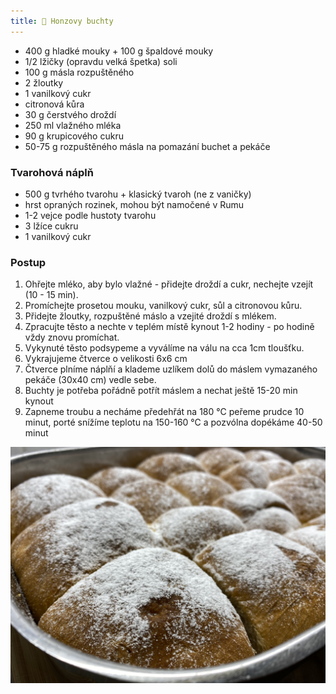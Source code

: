 ```yaml
---
title: 👑 Honzovy buchty
---
```


- 400 g hladké mouky + 100 g špaldové mouky
- 1/2 lžičky (opravdu velká špetka) soli
- 100 g másla rozpuštěného
- 2 žloutky
- 1 vanilkový cukr
- citronová kůra
- 30 g čerstvého droždí
- 250 ml vlažného mléka
- 90 g krupicového cukru
- 50-75 g rozpuštěného másla na pomazání buchet a pekáče

### Tvarohová náplň

- 500 g tvrhého tvarohu + klasický tvaroh (ne z vaničky)
- hrst opraných rozinek, mohou být namočené v Rumu
- 1-2 vejce podle hustoty tvarohu
- 3 lžíce cukru
- 1 vanilkový cukr

### Postup

1. Ohřejte mléko, aby bylo vlažné - přidejte droždí a cukr, nechejte vzejít
   (10 - 15 min).
2. Promíchejte prosetou mouku, vanilkový cukr, sůl a citronovou kůru.
3. Přidejte žloutky, rozpuštěné máslo a vzejité droždí s mlékem.
4. Zpracujte těsto a nechte v teplém místě kynout 1-2 hodiny - po hodině vždy
   znovu promíchat.
5. Vykynuté těsto podsypeme a vyválíme na válu na cca 1cm tloušťku.
6. Vykrajujeme čtverce o velikosti 6x6 cm
7. Čtverce plníme náplňí a klademe uzlíkem dolů do máslem vymazaného pekáče
   (30x40 cm) vedle sebe.
8. Buchty je potřeba pořádně potřít máslem a nechat ještě 15-20 min kynout
9. Zapneme troubu a necháme předehřát na 180 °C peřeme prudce 10 minut, porté
   snížíme teplotu na 150-160 °C a pozvólna dopékáme 40-50 minut

![](./honzovy-buchty.jpg)
